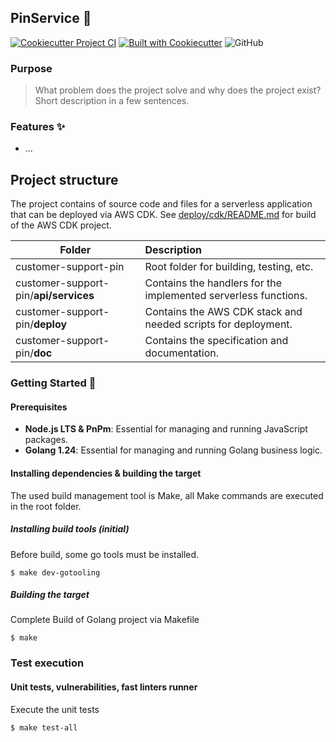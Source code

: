 ## PinService 🌟

[![Cookiecutter Project CI](https://github.com/torenken/customer-support-pin/actions/workflows/ci.yml/badge.svg)](https://github.com/torenken/customer-support-pin/actions/workflows/ci.yml)
[![Built with Cookiecutter](https://img.shields.io/badge/built%20with-Cookiecutter-ff69b4.svg?logo=cookiecutter)](https://github.com/torenken/customer-support-pin/)
![GitHub](https://img.shields.io/badge/license-MIT-blue)

### Purpose
> What problem does the project solve and why does the project exist? Short description in a few sentences.

### Features ✨

- ...

## Project structure
The project contains of source code and files for a serverless application that can be deployed via AWS CDK.
See [deploy/cdk/README.md](deploy/cdk/README.md) for build of the AWS CDK project.

| Folder                                         | Description                                                     |
|------------------------------------------------|:----------------------------------------------------------------|
| customer-support-pin                  | Root folder for building, testing, etc.                         |
| customer-support-pin/**api/services** | Contains the handlers for the implemented serverless functions. |
| customer-support-pin/**deploy**       | Contains the AWS CDK stack and needed scripts for deployment.   |
| customer-support-pin/**doc**          | Contains the specification and documentation.                   |

### Getting Started 🏁

#### Prerequisites

- **Node.js LTS & PnPm**: Essential for managing and running JavaScript packages.
- **Golang 1.24**: Essential for managing and running Golang business logic.

#### Installing dependencies & building the target
The used build management tool is Make, all Make commands are executed in the root folder.

##### Installing build tools (initial)
Before build, some go tools must be installed.
```shell
$ make dev-gotooling
```

##### Building the target
Complete Build of Golang project via Makefile
```shell
$ make
```

### Test execution
#### Unit tests, vulnerabilities, fast linters runner
Execute the unit tests
```shell
$ make test-all
```